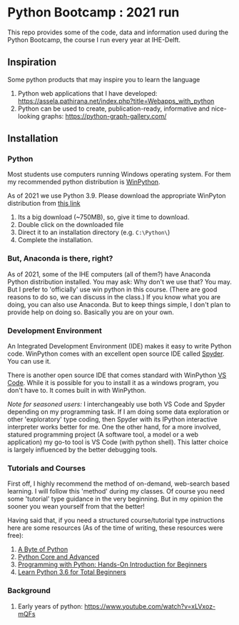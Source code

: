 # Python Bootcamp :  2021 run
This repo provides some of the code, data and information used during the Python Bootcamp, the course I run every year at IHE-Delft. 

## Inspiration
Some python products that may inspire you to learn the language
1. Python web applications that I have developed: https://assela.pathirana.net/index.php?title=Webapps_with_python
2. Python can be used to create, publication-ready, informative and nice-looking graphs: https://python-graph-gallery.com/


## Installation

### Python
Most students use computers running Windows operating system. For them my recommended python distribution is [WinPython](https://winpython.github.io/). 

As of 2021 we use Python 3.9. Please download the appropriate WinPyton distribution from [this link](https://sourceforge.net/projects/winpython/files/WinPython_3.9/3.9.5.0/Winpython64-3.9.5.0.exe/download)

1. Its a big download (~750MB), so, give it time to download. 
2. Double click on the downloaded file
3. Direct it to an installation directory (e.g. `C:\Python\`)
4. Complete the installation.

### But, Anaconda is there, right?
As of 2021, some of the IHE computers (all of them?) have Anaconda Python distribution installed. You may ask: Why don't we use that? You may. But I prefer to 'officially' use win python in this course. (There are good reasons to do so, we can discuss in the class.) If you know what you are doing, you can also use Anaconda. But to keep things simple, I don't plan to provide help on doing so. Basically you are on your own. 

### Development Environment
An Integrated Development Environment (IDE) makes it easy to write Python code. WinPython comes with an excellent open source IDE called [Spyder](https://www.spyder-ide.org/). You can use it. 

There is another open source IDE that comes standard with WinPython [VS Code](https://code.visualstudio.com/). While it is possible for you to install it as a windows program, you don't have to. It comes built in with WinPython. 

*Note for seasoned users:*
I interchangeably use both VS Code and Spyder depending on my programming task. If I am doing some data exploration or other 'exploratory' type coding, then Spyder with its IPython interactive interpreter works better for me. One the other hand, for a more involved, statured programming project (A software tool, a model or a web application) my go-to tool is VS Code (with python shell). This latter choice is largely influenced by the better debugging tools. 


### Tutorials and Courses
First off, I highly recommend the method of on-demand, web-search based learning. I will follow this 'method' during my classes. Of course you need some 'tutorial' type guidance in the very beginning. But in my opinion the sooner you wean yourself from that the better! 

Having said that, if you need a structured course/tutorial type instructions here are some resources (As of the time of writing, these resources were free):

1. [A Byte of Python](https://python.swaroopch.com/)
1. [Python Core and Advanced](https://www.udemy.com/course/python-core-and-advanced/?LSNPUBID=JVFxdTr9V80&ranEAID=JVFxdTr9V80&ranMID=39197&ranSiteID=JVFxdTr9V80-QgFk4H_8XApN.Ntg.67Bww)
2. [Programming with Python: Hands-On Introduction for Beginners](https://www.udemy.com/course/python-programming-beginners/?LSNPUBID=JVFxdTr9V80&ranEAID=JVFxdTr9V80&ranMID=39197&ranSiteID=JVFxdTr9V80-ES3wH8.LbVQkJmOgTTloyA)
3. [Learn Python 3.6 for Total Beginners](https://www.udemy.com/course/python-3-for-total-beginners/?LSNPUBID=JVFxdTr9V80&ranEAID=JVFxdTr9V80&ranMID=39197&ranSiteID=JVFxdTr9V80-fTrDC4an8C6VBGoPIxrpOg)

### Background
1. Early years of python: https://www.youtube.com/watch?v=xLVxoz-mQFs




